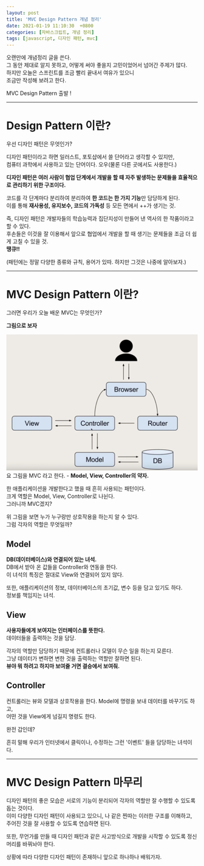 ```yaml
---
layout: post
title: 'MVC Design Pattern 개념 정리'
date: 2021-01-19 11:10:30  +0800
categories: [자바스크립트, 개념 정리]
tags: [javascript, 디자인 패턴, mvc]
---
```


오랜만에 개념정리 글을 쓴다.  
그 동안 제대로 알지 못하고, 어떻게 써야 좋을지 고민이었어서 넘어간 주제가 많다.  
하지만 오늘은 스프린트를 조금 빨리 끝내서 여유가 있으니  
조금만 작성해 보려고 한다.

MVC Design Pattern 출발 !

---

# **Design Pattern 이란?**

우선 디자인 패턴은 무엇인가?

디자인 패턴이라고 하면 일러스트, 포토샵에서 쓸 단어라고 생각할 수 있지만,  
컴퓨터 과학에서 사용하고 있는 단어이다. 오우(물론 다른 곳에서도 사용한다.)

**디자인 패턴은 여러 사람이 협업 단계에서 개발을 할 때 자주 발생하는 문제들을 효율적으로 관리하기 위한 구조이다.**

코드를 각 단계마다 분리하여 분리하여 **한 코드는 한 가지 기능**만 담당하게 된다.  
이를 통해 **재사용성, 유지보수, 코드의 가독성** 등 모든 면에서 ++가 생기는 것.

즉, 디자인 패턴은 개발자들의 학습능력과 집단지성이 만들어 낸 역사의 한 작품이라고 할 수 있다.  
후손들은 이것을 잘 이용해서 앞으로 협업에서 개발을 할 때 생기는 문제들을 조금 더 쉽게 고칠 수 있을 것.  
**땡큐!!**

(패턴에는 정말 다양한 종류와 규칙, 용어가 있따. 하지만 그것은 나중에 알아보자.)

---

# **MVC Design Pattern 이란?**

그러면 우리가 오늘 배운 MVC는 무엇인가?

**그림으로 보자**

![image](/assets/img/sample/mvc1.png)
요 그림을 MVC 라고 한다. - **Model, View, Controller의 약자.**

한 애플리케이션을 개발한다고 했을 때 흔히 사용되는 패턴이다.  
크게 역할은 Model, View, Controller로 나뉜다.  
그러니까 MVC겠지?

위 그림을 보면 누가 누구랑만 상호작용을 하는지 알 수 있다.  
그럼 각자의 역할은 무엇일까?

## **Model**

**DB(데이터베이스)와 연결되어 있는 녀석.**  
DB에서 받아 온 값들을 Controller와 연동을 한다.  
이 녀석의 특징은 절대로 View와 연결되어 있지 않다.

또한, 애플리케이션의 정보, 데이터베이스의 초기값, 변수 등을 담고 있기도 하다.  
정보를 책임지는 녀석.

## **View**

**사용자들에게 보여지는 인터페이스를 뜻한다.**  
데이터들을 출력하는 것을 담당.

각자의 역할만 담당하기 때문에 컨트롤러나 모델이 무슨 일을 하는지 모른다.  
그냥 데이터가 변하면 변한 것을 출력하는 역할만 잘하면 된다.  
**뷰야 뭐 하려고 하지마 보여줄 거면 결승에서 보여줘.**

## **Controller**

컨트롤러는 뷰와 모델과 상호작용을 한다.
Model에 명령을 보내 데이터를 바꾸기도 하고,  
어떤 것을 View에게 넘길지 명령도 한다.

완전 갑인데?

흔히 말해 우리가 인터넷에서 클릭이나, 수정하는 그런 '이벤트' 들을 담당하는 녀석이다.

---

# **MVC Design Pattern 마무리**

디자인 패턴의 좋은 모습은 서로의 기능이 분리되어 각자의 역할만 잘 수행할 수 있도록 돕는 것이다.  
이미 다양한 디자인 패턴이 사용되고 있으니, 나 같은 찐따는 이러한 구조를 이해하고, 주어진 것을 잘 사용할 수 있도록 연습하면 된다.

또한, 무언가를 만들 때 디자인 패턴과 같은 사고방식으로 개발을 시작할 수 있도록 정신머리를 바꿔놔야 한다.

상황에 따라 다양한 디자인 패턴이 존재하니 앞으로 하나하나 배워가자.
